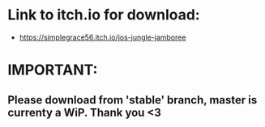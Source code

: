 # Link to itch.io for download: 
- https://simplegrace56.itch.io/jos-jungle-jamboree

# IMPORTANT:
## Please download from 'stable' branch, master is currenty a WiP. Thank you <3
